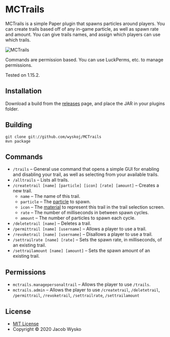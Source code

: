 # MCTrails
MCTrails is a simple Paper plugin that spawns particles around players. You can create trails based off of any in-game particle, as well
as spawn rate and amount. You can give trails names, and assign which players can use which trails.

![MCTrails](https://i.imgur.com/bkfdl4p.gif)

Commands are permission based. You can use LuckPerms, etc. to manage permissions.

Tested on 1.15.2.

## Installation

Download a build from the [releases](https://github.com/wyskoj/MCTrails/releases) page, and place the JAR in your plugins folder.

## Building
```
git clone git://github.com/wyskoj/MCTrails
mvn package
```
## Commands
* `/trails` – General use command that opens a simple GUI for enabling and disabling your trail, as well as selecting from your
available trails.
* `/alltrails` – Lists all trails.
* `/createtrail [name] [particle] [icon] [rate] [amount]` – Creates a new trail.
  * `name` – The name of this trail.
  * `particle` – The [particle](https://papermc.io/javadocs/paper/1.15/org/bukkit/Particle.html#enum.constant.summary) to spawn.
  * `icon` – The [material](https://papermc.io/javadocs/paper/1.15/org/bukkit/Particle.html#enum.constant.summary) to represent this
  trail in the trail selection screen.
  * `rate` – The number of milliseconds in between spawn cycles.
  * `amount` – The number of particles to spawn each cycle.
* `/deletetrail [name]` – Deletes a trail.
* `/permittrail [name] [username]` – Allows a player to use a trail.
* `/revoketrail [name] [username]` – Disallows a player to use a trail.
* `/settrailrate [name] [rate]` – Sets the spawn rate, in milliseconds, of an existing trail.
* `/settrailamount [name] [amount]` – Sets the spawn amount of an existing trail.

## Permissions
* `mctrails.managepersonaltrail` – Allows the player to use `/trails`.
* `mctrails.admin` – Allows the player to use `/createtrail`, `/deletetrail`, `/permittrail`, `/revoketrail`, `/settrailrate`, `/settrailamount`

## License
* [MIT License](https://github.com/wyskoj/MCTrails/blob/master/LICENSE)
* Copyright © 2020 Jacob Wysko
